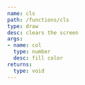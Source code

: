 ```yaml
---
name: cls
path: /functions/cls
type: draw
desc: clears the screen
args:
- name: col
  type: number
  desc: fill color
returns:
  type: void
---
```


